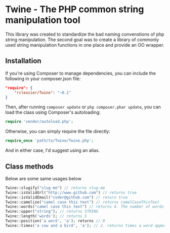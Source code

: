 # Twine -  The PHP common string manipulation tool

This library was created to standardize the bad naming convenstions of php string manipulation. The second goal was to create a library of commonly used string manipulation functions in one place and provide an OO wrapper.

## Installation
If you're using Composer to manage dependencies, you can include the following in your composer.json file:

```json
"require": {
    "rcleozier/Twine": "~0.1"
}
```
Then, after running `composer update` or `php composer.phar update`, you can
load the class using Composer's autoloading:

```php
require 'vendor/autoload.php';
```

Otherwise, you can simply require the file directly:

```php
require_once 'path/to/Twine/Twine.php';
```

And in either case, I'd suggest using an alias.


## Class methods

Below are some same usages below

```php
Twine::slugify("slug me") // returns slug-me
Twine::isValidUrl("http://www.github.com") // returns true
Twine::isValidEmail("coder@github.com") // return true
Twine::camelize("camel case this text") // returns camelCaseThisText
Twine::words("camel case this text") // returns 4. The number of words in the Twine::random(10); // returns random 10 character string
Twine::upper("string"); // returns STRING
Twine::length('words'); // returns 5
Twine::position('a word', 'a'); returns // 0
Twine::times('a cow and a bird', 'a'); // 2. returns times a word appears
```

